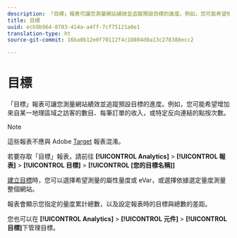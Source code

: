 ```yaml
---
description: 「目標」報表可讓您測量網站績效並追蹤預設目標的進度。例如，您可能希望增加來自某一地理區域之訪客的數目、每筆訂單的收入，或特定反向連結的點按次數。
title: 目標
uuid: ecb9b964-0703-414a-a4ff-7cf75121a0e1
translation-type: ht
source-git-commit: 16ba0b12e0f70112f4c10804d0a13c278388ecc2

---
```



# 目標

「目標」報表可讓您測量網站績效並追蹤預設目標的進度。例如，您可能希望增加來自某一地理區域之訪客的數目、每筆訂單的收入，或特定反向連結的點按次數。

>[!NOTE]
>
>這些報表不應與 Adobe [Target](/help/components/c-variables/dimensionslist/reports-tnt.md#topic_EBC899DB84A84780A1B8EE95C6C4CF18) 報表混淆。

若要存取「目標」報表，請前往 **[!UICONTROL Analytics]** &gt; **[!UICONTROL 報表]** &gt; **[!UICONTROL 目標]** &gt; **[!UICONTROL [您的目標名稱]]**

[建立目標](https://marketing.adobe.com/resources/help/en_US/sc/user/targets.html)時，您可以選擇希望測量的屬性量度或 eVar，或選擇依據選定量度測量整個網站。

報表會顯示您指定的量度累計總數，以及設定報表時的目標與總數的差距。

您也可以在 **[!UICONTROL Analytics]** &gt; **[!UICONTROL 元件]** &gt; **[!UICONTROL 目標]**&#x200B;下管理目標。
